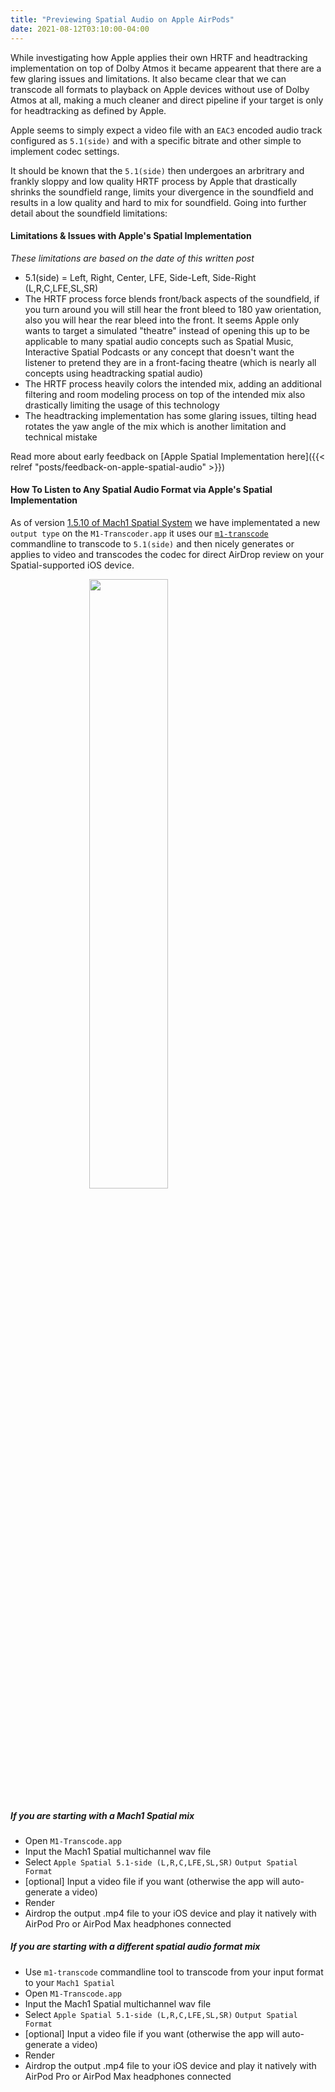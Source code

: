 ```yaml
---
title: "Previewing Spatial Audio on Apple AirPods"
date: 2021-08-12T03:10:00-04:00
---
```


While investigating how Apple applies their own HRTF and headtracking implementation on top of Dolby Atmos it became appearent that there are a few glaring issues and limitations. It also became clear that we can transcode all formats to playback on Apple devices without use of Dolby Atmos at all, making a much cleaner and direct pipeline if your target is only for headtracking as defined by Apple.

Apple seems to simply expect a video file with an `EAC3` encoded audio track configured as `5.1(side)` and with a specific bitrate and other simple to implement codec settings.

It should be known that the `5.1(side)` then undergoes an arbritrary and frankly sloppy and low quality HRTF process by Apple that drastically shrinks the soundfield range, limits your divergence in the soundfield and results in a low quality and hard to mix for soundfield. Going into further detail about the soundfield limitations: 

#### Limitations & Issues with Apple's Spatial Implementation
_These limitations are based on the date of this written post_
 - 5.1(side) = Left, Right, Center, LFE, Side-Left, Side-Right (L,R,C,LFE,SL,SR)
 - The HRTF process force blends front/back aspects of the soundfield, if you turn around you will still hear the front bleed to 180 yaw orientation, also you will hear the rear bleed into the front. It seems Apple only wants to target a simulated "theatre" instead of opening this up to be applicable to many spatial audio concepts such as Spatial Music, Interactive Spatial Podcasts or any concept that doesn't want the listener to pretend they are in a front-facing theatre (which is nearly all concepts using headtracking spatial audio)
 - The HRTF process heavily colors the intended mix, adding an additional filtering and room modeling process on top of the intended mix also drastically limiting the usage of this technology
 - The headtracking implementation has some glaring issues, tilting head rotates the yaw angle of the mix which is another limitation and technical mistake

Read more about early feedback on [Apple Spatial Implementation here]({{< relref "posts/feedback-on-apple-spatial-audio" >}})

#### How To Listen to Any Spatial Audio Format via Apple's Spatial Implementation

As of version [1.5.10 of Mach1 Spatial System](https://www.mach1.tech/downloads) we have implementated a new `output type` on the `M1-Transcoder.app` it uses our [`m1-transcode`](https://github.com/Mach1Studios/m1-sdk/tree/master/binaries/executables) commandline to transcode to `5.1(side)` and then nicely generates or applies to video and transcodes the codec for direct AirDrop review on your Spatial-supported iOS device.

<img src="https://mach1-research-public.s3.amazonaws.com/posts/resources/previewing-spatial-audio-on-apple/applespatialoutput.gif" alt="" style="width:50%;display:block;margin-left:auto;margin-right:auto;">

##### If you are starting with a Mach1 Spatial mix
 - Open `M1-Transcode.app`
 - Input the Mach1 Spatial multichannel wav file
 - Select `Apple Spatial 5.1-side (L,R,C,LFE,SL,SR)` `Output Spatial Format`
 - [optional] Input a video file if you want (otherwise the app will auto-generate a video)
 - Render
 - Airdrop the output .mp4 file to your iOS device and play it natively with AirPod Pro or AirPod Max headphones connected

##### If you are starting with a different spatial audio format mix
 - Use `m1-transcode` commandline tool to transcode from your input format to your `Mach1 Spatial`
 - Open `M1-Transcode.app`
 - Input the Mach1 Spatial multichannel wav file
 - Select `Apple Spatial 5.1-side (L,R,C,LFE,SL,SR)` `Output Spatial Format`
 - [optional] Input a video file if you want (otherwise the app will auto-generate a video)
 - Render
 - Airdrop the output .mp4 file to your iOS device and play it natively with AirPod Pro or AirPod Max headphones connected